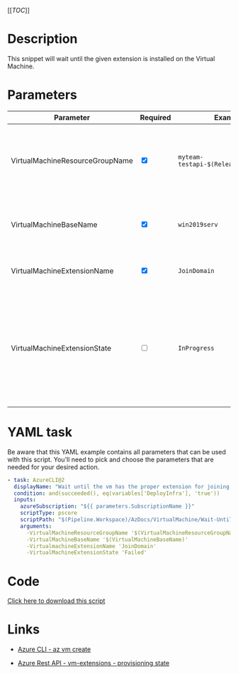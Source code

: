 [[_TOC_]]

# Description

This snippet will wait until the given extension is installed on the Virtual Machine.

# Parameters

| Parameter                       | Required                        | Example Value                               | Description                                                                                                                                                                                                                            |
| ------------------------------- | ------------------------------- | ------------------------------------------- | -------------------------------------------------------------------------------------------------------------------------------------------------------------------------------------------------------------------------------------- |
| VirtualMachineResourceGroupName | <input type="checkbox" checked> | `myteam-testapi-$(Release.EnvironmentName)` | The name for the resource group where your Virtual Machine resides in.                                                                                                                                                                 |
| VirtualMachineBaseName          | <input type="checkbox" checked> | `win2019serv`                               | Prefix of the vm name, example `winsrv` for `winsrv01`                                                                                                                                                                                 |
| VirtualMachineExtensionName     | <input type="checkbox" checked> | `JoinDomain`                                | Name of the extension to wait for                                                                                                                                                                                                      |
| VirtualMachineExtensionState    | <input type="checkbox">         | `InProgress`                                | The state to wait for for example, by default it waits for the `Succeeded` state if this parameter is not supplied. For values see [here](https://docs.microsoft.com/en-us/rest/api/azurestack/vm-extensions/create#provisioningstate) |

# YAML task

Be aware that this YAML example contains all parameters that can be used with this script. You'll need to pick and choose the parameters that are needed for your desired action.

```yaml
- task: AzureCLI@2
  displayName: "Wait until the vm has the proper extension for joining the domain"
  condition: and(succeeded(), eq(variables['DeployInfra'], 'true'))
  inputs:
    azureSubscription: "${{ parameters.SubscriptionName }}"
    scriptType: pscore
    scriptPath: "$(Pipeline.Workspace)/AzDocs/VirtualMachine/Wait-Until-Extension-Found.ps1"
    arguments:
      -VirtualMachineResourceGroupName '$(VirtualMachineResourceGroupName)'
      -VirtualMachineBaseName '$(VirtualMachineBaseName)'
      -VirtualmachineExtensionName 'JoinDomain'
      -VirtualMachineExtensionState 'Failed'
```

# Code

[Click here to download this script](../../../../../src/VirtualMachine/Wait-Until-Extension-Found.ps1)

# Links

- [Azure CLI - az vm create](https://docs.microsoft.com/en-us/cli/azure/vm/extension?view=azure-cli-latest#az_vm_extension_list)

- [Azure Rest API - vm-extensions - provisioning state](https://docs.microsoft.com/en-us/rest/api/azurestack/vm-extensions/create#provisioningstate)

